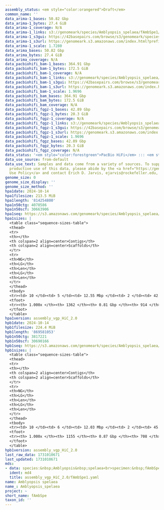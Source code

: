 ```yaml
---
assembly_status: <em style="color:orangered">Draft</em>
common_name: ''
data_arima-1_bases: 50.82 Gbp
data_arima-1_bytes: 27.4 GiB
data_arima-1_coverage: N/A
data_arima-1_links: s3://genomeark/species/Amblyopsis_spelaea/fAmbSpe1/genomic_data/arima/<br>
data_arima-1_s3gui: https://42basepairs.com/browse/s3/genomeark/species/Amblyopsis_spelaea/fAmbSpe1/genomic_data/arima/
data_arima-1_s3url: https://genomeark.s3.amazonaws.com/index.html?prefix=species/Amblyopsis_spelaea/fAmbSpe1/genomic_data/arima/
data_arima-1_scale: 1.7280
data_arima_bases: 50.82 Gbp
data_arima_bytes: 27.4 GiB
data_arima_coverage: N/A
data_pacbiohifi_bam-1_bases: 364.91 Gbp
data_pacbiohifi_bam-1_bytes: 172.5 GiB
data_pacbiohifi_bam-1_coverage: N/A
data_pacbiohifi_bam-1_links: s3://genomeark/species/Amblyopsis_spelaea/fAmbSpe1/genomic_data/pacbio_hifi/<br>
data_pacbiohifi_bam-1_s3gui: https://42basepairs.com/browse/s3/genomeark/species/Amblyopsis_spelaea/fAmbSpe1/genomic_data/pacbio_hifi/
data_pacbiohifi_bam-1_s3url: https://genomeark.s3.amazonaws.com/index.html?prefix=species/Amblyopsis_spelaea/fAmbSpe1/genomic_data/pacbio_hifi/
data_pacbiohifi_bam-1_scale: 1.9696
data_pacbiohifi_bam_bases: 364.91 Gbp
data_pacbiohifi_bam_bytes: 172.5 GiB
data_pacbiohifi_bam_coverage: N/A
data_pacbiohifi_fqgz-1_bases: 42.89 Gbp
data_pacbiohifi_fqgz-1_bytes: 20.3 GiB
data_pacbiohifi_fqgz-1_coverage: N/A
data_pacbiohifi_fqgz-1_links: s3://genomeark/species/Amblyopsis_spelaea/fAmbSpe1/genomic_data/pacbio_hifi/<br>
data_pacbiohifi_fqgz-1_s3gui: https://42basepairs.com/browse/s3/genomeark/species/Amblyopsis_spelaea/fAmbSpe1/genomic_data/pacbio_hifi/
data_pacbiohifi_fqgz-1_s3url: https://genomeark.s3.amazonaws.com/index.html?prefix=species/Amblyopsis_spelaea/fAmbSpe1/genomic_data/pacbio_hifi/
data_pacbiohifi_fqgz-1_scale: 1.9696
data_pacbiohifi_fqgz_bases: 42.89 Gbp
data_pacbiohifi_fqgz_bytes: 20.3 GiB
data_pacbiohifi_fqgz_coverage: N/A
data_status: '<em style="color:forestgreen">PacBio HiFi</em> ::: <em style="color:forestgreen">Arima</em>'
data_use_source: from-default
data_use_text: Samples and data come from a variety of sources. To support fair and
  productive use of this data, please abide by the <a href="https://genome10k.soe.ucsc.edu/data-use-policies/">Data
  Use Policy</a> and contact Erich D. Jarvis, ejarvis@rockefeller.edu, with any questions.
genome_size: 0
genome_size_display: ''
genome_size_method: ''
hpa1date: 2024-10-14
hpa1filesize: 213.5 MiB
hpa1length: '814254800'
hpa1n50ctg: 4078586
hpa1n50scf: 30663906
hpa1seq: https://s3.amazonaws.com/genomeark/species/Amblyopsis_spelaea/fAmbSpe1/assembly_vgp_HiC_2.0/fAmbSpe1.HiC.hap1.20241014.fasta.gz
hpa1sizes: |
  <table class="sequence-sizes-table">
  <thead>
  <tr>
  <th></th>
  <th colspan=2 align=center>Contigs</th>
  <th colspan=2 align=center>Scaffolds</th>
  </tr>
  <tr>
  <th>NG</th>
  <th>LG</th>
  <th>Len</th>
  <th>LG</th>
  <th>Len</th>
  </tr>
  </thead>
  <tbody>
  <tr><td> 10 </td><td> 5 </td><td> 12.55 Mbp </td><td> 2 </td><td> 42.23 Mbp </td></tr><tr><td> 20 </td><td> 12 </td><td> 9.89 Mbp </td><td> 4 </td><td> 34.09 Mbp </td></tr><tr><td> 30 </td><td> 21 </td><td> 7.75 Mbp </td><td> 7 </td><td> 31.87 Mbp </td></tr><tr><td> 40 </td><td> 34 </td><td> 5.51 Mbp </td><td> 9 </td><td> 31.23 Mbp </td></tr><tr style="background-color:#cccccc;"><td> 50 </td><td> 51 </td><td style="background-color:#88ff88;"> 4.08 Mbp </td><td> 12 </td><td style="background-color:#88ff88;"> 30.66 Mbp </td></tr><tr><td> 60 </td><td> 78 </td><td> 2.45 Mbp </td><td> 15 </td><td> 28.95 Mbp </td></tr><tr><td> 70 </td><td> 121 </td><td> 1.50 Mbp </td><td> 18 </td><td> 26.74 Mbp </td></tr><tr><td> 80 </td><td> 192 </td><td> 0.88 Mbp </td><td> 21 </td><td> 23.68 Mbp </td></tr><tr><td> 90 </td><td> 320 </td><td> 418.16 Kbp </td><td> 27 </td><td> 5.71 Mbp </td></tr><tr><td> 100 </td><td> 1362 </td><td> 13.96 Kbp </td><td> 914 </td><td> 13.96 Kbp </td></tr></tbody>
  <tfoot>
  <tr><th> 1.000x </th><th> 1362 </th><th> 0.81 Gbp </th><th> 914 </th><th> 0.81 Gbp </th></tr>
  </tfoot>
  </table>
hpa1version: assembly_vgp_HiC_2.0
hpb1date: 2024-10-14
hpb1filesize: 224.4 MiB
hpb1length: '869581053'
hpb1n50ctg: 3817221
hpb1n50scf: 30690166
hpb1seq: https://s3.amazonaws.com/genomeark/species/Amblyopsis_spelaea/fAmbSpe1/assembly_vgp_HiC_2.0/fAmbSpe1.HiC.hap2.20241014.fasta.gz
hpb1sizes: |
  <table class="sequence-sizes-table">
  <thead>
  <tr>
  <th></th>
  <th colspan=2 align=center>Contigs</th>
  <th colspan=2 align=center>Scaffolds</th>
  </tr>
  <tr>
  <th>NG</th>
  <th>LG</th>
  <th>Len</th>
  <th>LG</th>
  <th>Len</th>
  </tr>
  </thead>
  <tbody>
  <tr><td> 10 </td><td> 6 </td><td> 12.03 Mbp </td><td> 2 </td><td> 45.58 Mbp </td></tr><tr><td> 20 </td><td> 14 </td><td> 8.92 Mbp </td><td> 4 </td><td> 36.35 Mbp </td></tr><tr><td> 30 </td><td> 25 </td><td> 6.68 Mbp </td><td> 7 </td><td> 34.38 Mbp </td></tr><tr><td> 40 </td><td> 40 </td><td> 5.26 Mbp </td><td> 9 </td><td> 34.01 Mbp </td></tr><tr style="background-color:#cccccc;"><td> 50 </td><td> 60 </td><td style="background-color:#88ff88;"> 3.82 Mbp </td><td> 12 </td><td style="background-color:#88ff88;"> 30.69 Mbp </td></tr><tr><td> 60 </td><td> 87 </td><td> 2.48 Mbp </td><td> 15 </td><td> 28.81 Mbp </td></tr><tr><td> 70 </td><td> 132 </td><td> 1.46 Mbp </td><td> 18 </td><td> 26.00 Mbp </td></tr><tr><td> 80 </td><td> 208 </td><td> 0.89 Mbp </td><td> 22 </td><td> 21.21 Mbp </td></tr><tr><td> 90 </td><td> 350 </td><td> 429.13 Kbp </td><td> 44 </td><td> 1.33 Mbp </td></tr><tr><td> 100 </td><td> 1155 </td><td> 12.34 Kbp </td><td> 708 </td><td> 12.34 Kbp </td></tr></tbody>
  <tfoot>
  <tr><th> 1.000x </th><th> 1155 </th><th> 0.87 Gbp </th><th> 708 </th><th> 0.87 Gbp </th></tr>
  </tfoot>
  </table>
hpb1version: assembly_vgp_HiC_2.0
last_raw_data: 1731010671
last_updated: 1731010671
mds:
- data: species:&nbsp;Amblyopsis&nbsp;spelaea<br>specimen:&nbsp;fAmbSpe1<br>projects:&nbsp;<br>&nbsp;&nbsp;-&nbsp;vgp<br>assembled_by_group:&nbsp;Rockefeller<br>data_location:&nbsp;S3<br>release_to:&nbsp;S3<br>combine_for_curation:&nbsp;true<br>hap1:&nbsp;s3://genomeark/species/Amblyopsis_spelaea/fAmbSpe1/assembly_vgp_HiC_2.0/fAmbSpe1.HiC.hap1.20241014.fasta.gz<br>hap2:&nbsp;s3://genomeark/species/Amblyopsis_spelaea/fAmbSpe1/assembly_vgp_HiC_2.0/fAmbSpe1.HiC.hap2.20241014.fasta.gz<br>pretext_hap1:&nbsp;s3://genomeark/species/Amblyopsis_spelaea/fAmbSpe1/assembly_vgp_HiC_2.0/evaluation/hap1/pretext/fAmbSpe1_hap1__s2.pretext<br>pretext_hap2:&nbsp;s3://genomeark/species/Amblyopsis_spelaea/fAmbSpe1/assembly_vgp_HiC_2.0/evaluation/hap2/pretext/fAmbSpe1_hap2__s2.pretext<br>kmer_spectra_img:&nbsp;s3://genomeark/species/Amblyopsis_spelaea/fAmbSpe1/assembly_vgp_HiC_2.0/evaluation/merqury/fAmbSpe1_png/<br>pacbio_read_dir:&nbsp;s3://genomeark/species/Amblyopsis_spelaea/fAmbSpe1/genomic_data/pacbio_hifi/<br>pacbio_read_type:&nbsp;hifi<br>hic_read_dir:&nbsp;s3://genomeark/species/Amblyopsis_spelaea/fAmbSpe1/genomic_data/arima/<br>mito:&nbsp;s3://genomeark/species/Amblyopsis_spelaea/fAmbSpe1/assembly_MT_rockefeller/fAmbSpe1.MT.20241014.fasta.gz.fasta.gz<br>pipeline:&nbsp;<br>&nbsp;&nbsp;-&nbsp;hifiasm&nbsp;(0.19.8+galaxy0)<br>&nbsp;&nbsp;-&nbsp;yahs&nbsp;(1.2a.2+galaxy1)<br>notes:&nbsp;This&nbsp;was&nbsp;a&nbsp;Hifiasm-HiC&nbsp;assembly&nbsp;of&nbsp;fAmbSpe1,&nbsp;resulting&nbsp;in&nbsp;two&nbsp;complete&nbsp;haplotypes.&nbsp;HiC&nbsp;scaffolding&nbsp;was&nbsp;performed&nbsp;with&nbsp;YaHS.&nbsp;The&nbsp;HiC&nbsp;prep&nbsp;kit&nbsp;used&nbsp;was&nbsp;Arima&nbsp;library&nbsp;prep.&nbsp;The&nbsp;HiC&nbsp;reads&nbsp;needed&nbsp;to&nbsp;have&nbsp;5&nbsp;bp&nbsp;trimmed&nbsp;from&nbsp;the&nbsp;5'&nbsp;end&nbsp;due&nbsp;to&nbsp;adapter&nbsp;left&nbsp;over&nbsp;from&nbsp;the&nbsp;Arima&nbsp;library&nbsp;prep&nbsp;kit.&nbsp;This&nbsp;is&nbsp;a&nbsp;VGP&nbsp;Phase&nbsp;1&nbsp;species&nbsp;we&nbsp;are&nbsp;submitting&nbsp;for&nbsp;dual&nbsp;curation.<br>
  ident: md4
  title: assembly_vgp_HiC_2.0/fAmbSpe1.yaml
name: Amblyopsis spelaea
name_: Amblyopsis_spelaea
project: ~
short_name: fAmbSpe
taxon_id: ''
---
```

